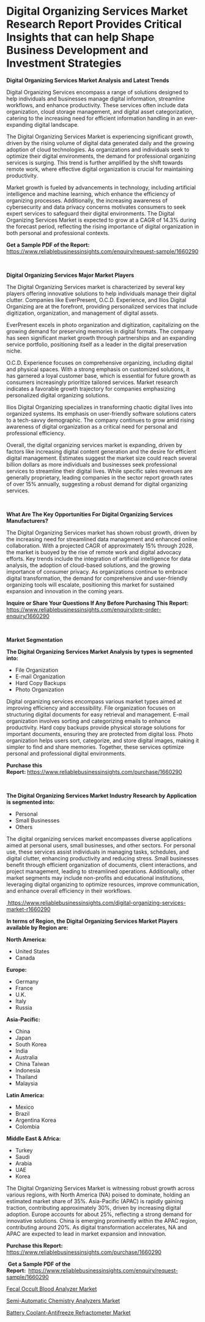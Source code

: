 <p><h1>Digital Organizing Services Market Research Report Provides Critical Insights that can help Shape Business Development and Investment Strategies</h1></p><p><strong>Digital Organizing Services Market Analysis and Latest Trends</strong></p>
<p><p>Digital Organizing Services encompass a range of solutions designed to help individuals and businesses manage digital information, streamline workflows, and enhance productivity. These services often include data organization, cloud storage management, and digital asset categorization, catering to the increasing need for efficient information handling in an ever-expanding digital landscape.</p><p>The Digital Organizing Services Market is experiencing significant growth, driven by the rising volume of digital data generated daily and the growing adoption of cloud technologies. As organizations and individuals seek to optimize their digital environments, the demand for professional organizing services is surging. This trend is further amplified by the shift towards remote work, where effective digital organization is crucial for maintaining productivity.</p><p>Market growth is fueled by advancements in technology, including artificial intelligence and machine learning, which enhance the efficiency of organizing processes. Additionally, the increasing awareness of cybersecurity and data privacy concerns motivates consumers to seek expert services to safeguard their digital environments. The Digital Organizing Services Market is expected to grow at a CAGR of 14.3% during the forecast period, reflecting the rising importance of digital organization in both personal and professional contexts.</p></p>
<p><strong>Get a Sample PDF of the Report:&nbsp;</strong> <a href="https://www.reliablebusinessinsights.com/enquiry/request-sample/1660290?utm_campaign=57&utm_medium=2&utm_source=Github&utm_content=ia&utm_term=17012025&utm_id=digital-organizing-services">https://www.reliablebusinessinsights.com/enquiry/request-sample/1660290</a></p>
<p>&nbsp;</p>
<p><strong>Digital Organizing Services Major Market Players</strong></p>
<p><p>The Digital Organizing Services market is characterized by several key players offering innovative solutions to help individuals manage their digital clutter. Companies like EverPresent, O.C.D. Experience, and Ilios Digital Organizing are at the forefront, providing personalized services that include digitization, organization, and management of digital assets.</p><p>EverPresent excels in photo organization and digitization, capitalizing on the growing demand for preserving memories in digital formats. The company has seen significant market growth through partnerships and an expanding service portfolio, positioning itself as a leader in the digital preservation niche. </p><p>O.C.D. Experience focuses on comprehensive organizing, including digital and physical spaces. With a strong emphasis on customized solutions, it has garnered a loyal customer base, which is essential for future growth as consumers increasingly prioritize tailored services. Market research indicates a favorable growth trajectory for companies emphasizing personalized digital organizing solutions.</p><p>Ilios Digital Organizing specializes in transforming chaotic digital lives into organized systems. Its emphasis on user-friendly software solutions caters to a tech-savvy demographic. The company continues to grow amid rising awareness of digital organization as a critical need for personal and professional efficiency.</p><p>Overall, the digital organizing services market is expanding, driven by factors like increasing digital content generation and the desire for efficient digital management. Estimates suggest the market size could reach several billion dollars as more individuals and businesses seek professional services to streamline their digital lives. While specific sales revenues are generally proprietary, leading companies in the sector report growth rates of over 15% annually, suggesting a robust demand for digital organizing services.</p></p>
<p>&nbsp;</p>
<p><strong>What Are The Key Opportunities For Digital Organizing Services Manufacturers?</strong></p>
<p><p>The Digital Organizing Services market has shown robust growth, driven by the increasing need for streamlined data management and enhanced online collaboration. With a projected CAGR of approximately 15% through 2028, the market is buoyed by the rise of remote work and digital advocacy efforts. Key trends include the integration of artificial intelligence for data analysis, the adoption of cloud-based solutions, and the growing importance of consumer privacy. As organizations continue to embrace digital transformation, the demand for comprehensive and user-friendly organizing tools will escalate, positioning this market for sustained expansion and innovation in the coming years.</p></p>
<p><strong>Inquire or Share Your Questions If Any Before Purchasing This Report:</strong> <a href="https://www.reliablebusinessinsights.com/enquiry/pre-order-enquiry/1660290?utm_campaign=57&utm_medium=2&utm_source=Github&utm_content=ia&utm_term=17012025&utm_id=digital-organizing-services">https://www.reliablebusinessinsights.com/enquiry/pre-order-enquiry/1660290</a></p>
<p>&nbsp;</p>
<p><strong>Market Segmentation</strong></p>
<p><strong>The Digital Organizing Services Market Analysis by types is segmented into:</strong></p>
<p><ul><li>File Organization</li><li>E-mail Organization</li><li>Hard Copy Backups</li><li>Photo Organization</li></ul></p>
<p><p>Digital organizing services encompass various market types aimed at improving efficiency and accessibility. File organization focuses on structuring digital documents for easy retrieval and management. E-mail organization involves sorting and categorizing emails to enhance productivity. Hard copy backups provide physical storage solutions for important documents, ensuring they are protected from digital loss. Photo organization helps users sort, categorize, and store digital images, making it simpler to find and share memories. Together, these services optimize personal and professional digital environments.</p></p>
<p><strong>Purchase this Report:&nbsp;</strong><a href="https://www.reliablebusinessinsights.com/purchase/1660290?utm_campaign=57&utm_medium=2&utm_source=Github&utm_content=ia&utm_term=17012025&utm_id=digital-organizing-services">https://www.reliablebusinessinsights.com/purchase/1660290</a></p>
<p>&nbsp;</p>
<p><strong>The Digital Organizing Services Market Industry Research by Application is segmented into:</strong></p>
<p><ul><li>Personal</li><li>Small Businesses</li><li>Others</li></ul></p>
<p><p>The digital organizing services market encompasses diverse applications aimed at personal users, small businesses, and other sectors. For personal use, these services assist individuals in managing tasks, schedules, and digital clutter, enhancing productivity and reducing stress. Small businesses benefit through efficient organization of documents, client interactions, and project management, leading to streamlined operations. Additionally, other market segments may include non-profits and educational institutions, leveraging digital organizing to optimize resources, improve communication, and enhance overall efficiency in their workflows.</p></p>
<p><a href="https://www.reliablebusinessinsights.com/digital-organizing-services-market-r1660290?utm_campaign=57&utm_medium=2&utm_source=Github&utm_content=ia&utm_term=17012025&utm_id=digital-organizing-services">&nbsp;https://www.reliablebusinessinsights.com/digital-organizing-services-market-r1660290</a></p>
<p><strong>In terms of Region, the Digital Organizing Services Market Players available by Region are:</strong></p>
<p>
    <p> <strong> North America: </strong>
        <ul>
            <li>United States</li>
            <li>Canada</li>
        </ul>
        </p> 
    <p> <strong> Europe: </strong>
        <ul>
            <li>Germany</li>
            <li>France</li>
            <li>U.K.</li>
            <li>Italy</li>
            <li>Russia</li>
        </ul>
        </p> 
    <p> <strong> Asia-Pacific: </strong>
        <ul>
            <li>China</li>
            <li>Japan</li>
            <li>South Korea</li>
            <li>India</li>
            <li>Australia</li>
            <li>China Taiwan</li>
            <li>Indonesia</li>
            <li>Thailand</li>
            <li>Malaysia</li>
        </ul>
        </p> 
    <p> <strong> Latin America: </strong>
        <ul>
            <li>Mexico</li>
            <li>Brazil</li>
            <li>Argentina Korea</li>
            <li>Colombia</li>
        </ul>
        </p> 
    <p> <strong> Middle East & Africa: </strong>
        <ul>
            <li>Turkey</li>
            <li>Saudi</li>
            <li>Arabia</li>
            <li>UAE</li>
            <li>Korea</li>
        </ul>
    </p>
    </p>
<p><p>The Digital Organizing Services Market is witnessing robust growth across various regions, with North America (NA) poised to dominate, holding an estimated market share of 35%. Asia-Pacific (APAC) is rapidly gaining traction, contributing approximately 30%, driven by increasing digital adoption. Europe accounts for about 25%, reflecting a strong demand for innovative solutions. China is emerging prominently within the APAC region, contributing around 20%. As digital transformation accelerates, NA and APAC are expected to lead in market expansion and innovation.</p></p>
<p><strong>Purchase this Report: </strong><a href="https://www.reliablebusinessinsights.com/purchase/1660290?utm_campaign=57&utm_medium=2&utm_source=Github&utm_content=ia&utm_term=17012025&utm_id=digital-organizing-services">https://www.reliablebusinessinsights.com/purchase/1660290</a></p>
<p>&nbsp;<strong>Get a Sample PDF of the Report:&nbsp;&nbsp;</strong><a href="https://www.reliablebusinessinsights.com/enquiry/request-sample/1660290?utm_campaign=57&utm_medium=2&utm_source=Github&utm_content=ia&utm_term=17012025&utm_id=digital-organizing-services">https://www.reliablebusinessinsights.com/enquiry/request-sample/1660290</a></p>
<p><strong></strong></p>
<p><p><a href="https://github.com/ccreola81/Market-Research-Report-List-1/blob/main/fecal-occult-blood-analyzer-market.md?utm_campaign=57&utm_medium=2&utm_source=Github&utm_content=ia&utm_term=17012025&utm_id=digital-organizing-services">Fecal Occult Blood Analyzer Market</a></p><p><a href="https://github.com/bolalfredia7777/Market-Research-Report-List-1/blob/main/semi-automatic-chemistry-analyzers-market.md?utm_campaign=57&utm_medium=2&utm_source=Github&utm_content=ia&utm_term=17012025&utm_id=digital-organizing-services">Semi-Automatic Chemistry Analyzers Market</a></p><p><a href="https://github.com/chungwimbu4/Market-Research-Report-List-1/blob/main/battery-coolant-antifreeze-refractometer-market.md?utm_campaign=57&utm_medium=2&utm_source=Github&utm_content=ia&utm_term=17012025&utm_id=digital-organizing-services">Battery Coolant-Antifreeze Refractometer Market</a></p></p>